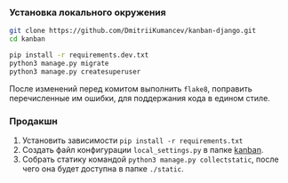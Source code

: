 ### Установка локального окружения

```bash
git clone https://github.com/DmitriiKumancev/kanban-django.git
cd kanban

pip install -r requirements.dev.txt
python3 manage.py migrate
python3 manage.py createsuperuser
```

После изменений перед комитом выполнить `flake8`, поправить перечисленные им ошибки, для поддержания кода в едином стиле.

### Продакшн

1. Установить зависимости `pip install -r requirements.txt`
1. Создать файл конфигурации `local_settings.py` в папке [kanban](kanban).
1. Собрать статику командой `python3 manage.py collectstatic`, после чего она будет доступна в папке `./static`.
